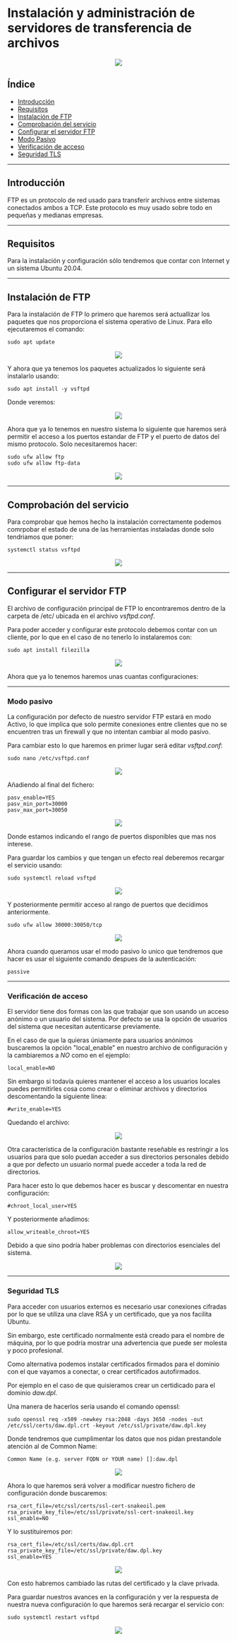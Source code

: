 # Instalación y administración de servidores de transferencia de archivos

<div align="center">
    <img src="../Imágenes/Instalación y administración de servidores de transferencia de archivos/Portada.png"/>
</div>

## Índice

- [Introducción](https://github.com/RubenGonz/Despliegues/blob/main/FTP/Instalaci%C3%B3n%20y%20administraci%C3%B3n%20de%20servidores%20de%20transferencia%20de%20archivos.md#introducci%C3%B3n)
- [Requisitos](https://github.com/RubenGonz/Despliegues/blob/main/FTP/Instalaci%C3%B3n%20y%20administraci%C3%B3n%20de%20servidores%20de%20transferencia%20de%20archivos.md#introducci%C3%B3n)
- [Instalación de FTP](https://github.com/RubenGonz/Despliegues/blob/main/FTP/Instalaci%C3%B3n%20y%20administraci%C3%B3n%20de%20servidores%20de%20transferencia%20de%20archivos.md#instalaci%C3%B3n-de-ftp)
- [Comprobación del servicio](https://github.com/RubenGonz/Despliegues/blob/main/FTP/Instalaci%C3%B3n%20y%20administraci%C3%B3n%20de%20servidores%20de%20transferencia%20de%20archivos.md#comprobaci%C3%B3n-del-servicio)
- [Configurar el servidor FTP](https://github.com/RubenGonz/Despliegues/blob/main/FTP/Instalaci%C3%B3n%20y%20administraci%C3%B3n%20de%20servidores%20de%20transferencia%20de%20archivos.md#configurar-el-servidor-ftp)
- [Modo Pasivo](https://github.com/RubenGonz/Despliegues/blob/main/FTP/Instalaci%C3%B3n%20y%20administraci%C3%B3n%20de%20servidores%20de%20transferencia%20de%20archivos.md#modo-pasivo)
- [Verificación de acceso](https://github.com/RubenGonz/Despliegues/blob/main/FTP/Instalaci%C3%B3n%20y%20administraci%C3%B3n%20de%20servidores%20de%20transferencia%20de%20archivos.md#verificaci%C3%B3n-de-acceso)
- [Seguridad TLS](https://github.com/RubenGonz/Despliegues/blob/main/FTP/Instalaci%C3%B3n%20y%20administraci%C3%B3n%20de%20servidores%20de%20transferencia%20de%20archivos.md#seguridad-tls)

---

## Introducción

FTP es un protocolo de red usado para transferir archivos entre sistemas conectados ambos a TCP. Este protocolo es muy usado sobre todo en pequeñas y medianas empresas.

---

## Requisitos

Para la instalación y configuración sólo tendremos que contar con Internet y un sistema Ubuntu 20.04.

---

## Instalación de FTP

Para la instalación de FTP lo primero que haremos será actuallizar los paquetes que nos proporciona el sistema operativo de Linux. Para ello ejecutaremos el comando:

```console
sudo apt update
```

<div align="center">
    <img src="../Imágenes/Instalación y administración de servidores de transferencia de archivos/ActualizarPaquetes.png"/>
</div>

Y ahora que ya tenemos los paquetes actualizados lo siguiente será instalarlo usando:

```console
sudo apt install -y vsftpd
```

Donde veremos:

<div align="center">
    <img src="../Imágenes/Instalación y administración de servidores de transferencia de archivos/Instalación.png"/>
</div>

Ahora que ya lo tenemos en nuestro sistema lo siguiente que haremos será permitir el acceso a los puertos estandar de FTP y el puerto de datos del mismo protocolo. Solo necesitaremos hacer:

```console
sudo ufw allow ftp
sudo ufw allow ftp-data
```

<div align="center">
    <img src="../Imágenes/Instalación y administración de servidores de transferencia de archivos/PermitirAcceso.png"/>
</div>

---

## Comprobación del servicio

Para comprobar que hemos hecho la instalación correctamente podemos comrpobar el estado de una de las herramientas instaladas donde solo tendriamos que poner:

```console
systemctl status vsftpd
```

<div align="center">
    <img src="../Imágenes/Instalación y administración de servidores de transferencia de archivos/ComprobarServicio.png"/>
</div>

---

## Configurar el servidor FTP

El archivo de configuración principal de FTP lo encontraremos dentro de la carpeta de /etc/ ubicada en el archivo *vsftpd.conf*.

Para poder acceder y configurar este protocolo debemos contar con un cliente, por lo que en el caso de no tenerlo lo instalaremos con:

```console
sudo apt install filezilla
```

<div align="center">
    <img src="../Imágenes/Instalación y administración de servidores de transferencia de archivos/InstalaciónFirezilla.png"/>
</div>

Ahora que ya lo tenemos haremos unas cuantas configuraciones:

---

### Modo pasivo

La configuración por defecto de nuestro servidor FTP estará en modo Activo, lo que implica que solo permite conexiones entre  clientes que no se encuentren tras un firewall y que no intentan cambiar al modo pasivo.

Para cambiar esto lo que haremos en primer lugar será editar *vsftpd.conf*:

```console
sudo nano /etc/vsftpd.conf
```

<div align="center">
    <img src="../Imágenes/Instalación y administración de servidores de transferencia de archivos/editarConf.png"/>
</div>

Añadiendo al final del fichero:

```console
pasv_enable=YES
pasv_min_port=30000
pasv_max_port=30050
```

<div align="center">
    <img src="../Imágenes/Instalación y administración de servidores de transferencia de archivos/ContenidoConf.png"/>
</div>

Donde estamos indicando el rango de puertos disponibles que mas nos interese.

Para guardar los cambios y que tengan un efecto real deberemos recargar el servicio usando:

```console
sudo systemctl reload vsftpd
```

<div align="center">
    <img src="../Imágenes/Instalación y administración de servidores de transferencia de archivos/recargarServicio.png"/>
</div>

Y posteriormente permitir acceso al rango de puertos que decidimos anteriormente.

```console
sudo ufw allow 30000:30050/tcp
```

<div align="center">
    <img src="../Imágenes/Instalación y administración de servidores de transferencia de archivos/permitirPuertos.png"/>
</div>

Ahora cuando queramos usar el modo pasivo lo unico que tendremos que hacer es usar el siguiente comando despues de la autenticación: 

```console
passive
```

---

### Verificación de acceso

El servidor tiene dos formas con las que trabajar que son usando un acceso anónimo o un usuario del sistema. Por defecto se usa la opción de usuarios del sistema que necesitan autenticarse previamente. 

En el caso de que la quieras úniamente para usuarios anónimos buscaremos la opción "local_enable" en nuestro archivo de configuración y la cambiaremos a *NO* como en el ejemplo:

```console
local_enable=NO
```

Sin embargo si todavía quieres mantener el acceso a los usuarios locales puedes permitirles cosa como crear o eliminar archivos y directorios descomentando la siguiente línea:

```console
#write_enable=YES
```

Quedando el archivo:

<div align="center">
    <img src="../Imágenes/Instalación y administración de servidores de transferencia de archivos/ContenidoAcceso.png"/>
</div>

Otra característica de la configuración bastante reseñable es restringir a los usuarios para que solo puedan acceder a sus directorios personales debido a que por defecto un usuario normal puede acceder a toda la red de directorios.

Para hacer esto lo que debemos hacer es buscar y descomentar en nuestra configuración:

```console
#chroot_local_user=YES
```

Y posteriormente añadimos:

```console
allow_writeable_chroot=YES
```

Debido a que sino podría haber problemas con directorios esenciales del sistema.

<div align="center">
    <img src="../Imágenes/Instalación y administración de servidores de transferencia de archivos/AccesoUsuarios.png"/>
</div>

---

### Seguridad TLS


Para acceder con usuarios externos es necesario usar conexiones cifradas por lo que se utiliza una clave RSA y un certificado, que ya nos facilita Ubuntu.

Sin embargo, este certificado normalmente está creado para el nombre de máquina, por lo que podría mostrar una advertencia que puede ser molesta y poco profesional.

Como alternativa podemos instalar certificados firmados para el dominio con el que vayamos a conectar, o crear certificados autofirmados.

Por ejemplo en el caso de que quisieramos crear un certidicado para el dominio *daw.dpl*.

Una manera de hacerlos sería usando el comando openssl:

```console
sudo openssl req -x509 -newkey rsa:2048 -days 3650 -nodes -out /etc/ssl/certs/daw.dpl.crt -keyout /etc/ssl/private/daw.dpl.key
```

Donde tendremos que cumplimentar los datos que nos pidan prestandole atención al de Common Name:

```console
Common Name (e.g. server FQDN or YOUR name) []:daw.dpl
```

<div align="center">
    <img src="../Imágenes/Instalación y administración de servidores de transferencia de archivos/Certificado.png"/>
</div>

Ahora lo que haremos será volver a modificar nuestro fichero de configuración donde buscaremos:

```console
rsa_cert_file=/etc/ssl/certs/ssl-cert-snakeoil.pem
rsa_private_key_file=/etc/ssl/private/ssl-cert-snakeoil.key
ssl_enable=NO
```

Y lo sustituiremos por:

```console
rsa_cert_file=/etc/ssl/certs/daw.dpl.crt
rsa_private_key_file=/etc/ssl/private/daw.dpl.key
ssl_enable=YES
```

<div align="center">
    <img src="../Imágenes/Instalación y administración de servidores de transferencia de archivos/certificadoConf.png"/>
</div>

Con esto habremos cambiado las rutas del certificado y la clave privada.

Para guardar nuestros avances en la configuración y ver la respuesta de nuestra nueva configuración lo que haremos será recargar el servicio con:

```console
sudo systemctl restart vsftpd
```

<div align="center">
    <img src="../Imágenes/Instalación y administración de servidores de transferencia de archivos/ReiniciarServicio.png"/>
</div>